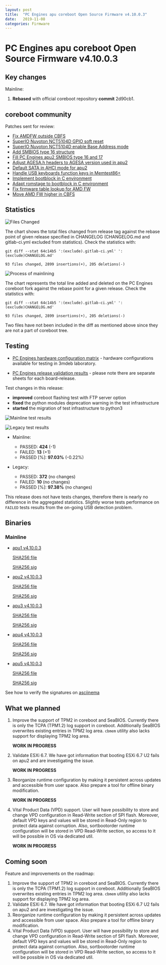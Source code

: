 ```yaml
---
layout: post
title:  "PC Engines apu coreboot Open Source Firmware v4.10.0.3"
date:   2019-11-08
categories: Firmware
---
```

# PC Engines apu coreboot Open Source Firmware v4.10.0.3

## Key changes

Mainline:

1. **Rebased** with official coreboot repository **commit** 2d90cb1.

## coreboot community

Patches sent for review:

* [Fix AMDFW outside CBFS](https://review.coreboot.org/c/coreboot/+/35853)
* [SuperIO Nuvoton NCT5104D GPIO soft reset](https://review.coreboot.org/c/coreboot/+/35482)
* [SuperIO Nuvoton NCT5104D enable Base Address mode](https://review.coreboot.org/c/coreboot/+/35849)
* [Add SMBIOS type 16 structure](https://review.coreboot.org/c/coreboot/+/35888)
* [Fill PC Engines apu2 SMBIOS type 16 and 17](https://review.coreboot.org/c/coreboot/+/35889)
* [Adjust AGESA.h headers to AGESA version used in apu2](https://review.coreboot.org/c/coreboot/+/35906)
* [Default SATA in AHCI mode for apu2](https://review.coreboot.org/c/coreboot/+/35891)
* [Handle USB keyboards function keys in Memtest86+](https://review.coreboot.org/c/memtest86plus/+/36630)
* [Implement bootblock in C environment](https://review.coreboot.org/c/coreboot/+/35754)
* [Adapt romstage to bootblock in C environment](https://review.coreboot.org/c/coreboot/+/35755)
* [Fix firmware table lookup for AMD FW](https://review.coreboot.org/c/blobs/+/35969)
* [Move AMD FW higher in CBFS](https://review.coreboot.org/c/coreboot/+/35970)

## Statistics

![Files Changed](https://cloud.3mdeb.com/index.php/s/2gwAPC6LwD3CQx9/preview)

The chart shows the total files changed from release tag against the rebase
point of given release specified in CHANGELOG (CHANGELOG.md and gitlab-ci.yml
excluded from statistics). Check the statistics with:

```
git diff --stat 64c14b5 ':(exclude).gitlab-ci.yml' ':(exclude)CHANGELOG.md'
```

`93 files changed, 2899 insertions(+), 205 deletions(-)`

![Process of mainlining](https://cloud.3mdeb.com/index.php/s/kdk7PX3HCfzb4N6/preview)

The chart represents the total line added and deleted on the PC Engines
coreboot fork against the rebase point for a given release. Check the
statistics with:

```
git diff --stat 64c14b5 ':(exclude).gitlab-ci.yml' ':(exclude)CHANGELOG.md'
```

`93 files changed, 2899 insertions(+), 205 deletions(-)`

Two files have not been included in the diff as mentioned above since they are
not a part of coreboot tree.

## Testing

* [PC Engines hardware configuration matrix](https://cloud.3mdeb.com/index.php/s/ce829QADwA7sHx9/preview) - hardware configurations available for testing in 3mdeb laboratory.

* [PC Engines release validation results](https://3mdeb.us16.list-manage.com/track/click?u=fce95b885fc13fbf1db611816&id=96d9b426c0&e=16ffa34a09) - please note there are separate sheets for each board-release.

Test changes in this release:
* **improved** coreboot flashing test with FTP server option
* **fixed** the python modules deprecation warning in the test infrastructure
* **started** the migration of test infrastructure to python3

![Mainline test results](https://cloud.3mdeb.com/index.php/s/bfFnytdiXA5oBJq/preview)

![Legacy test results](https://cloud.3mdeb.com/index.php/s/DGLG6wdX9E33A4o/preview)

* Mainline:
  * PASSED: **424** (-1)
  * FAILED: **13** (+1)
  * PASSED [%]: **97.03%** (-0.22%)

* Legacy:
  * PASSED: **372** (no changes)
  * FAILED: **10** (no changes)
  * PASSED [%]: **97.38%** (no changes)

This release does not have tests changes, therefore there is nearly no
difference in the aggregated statistics. Slightly worse tests performance on
`FAILED` tests results from the on-going USB detection problem.

## Binaries

### Mainline

* [apu1 v4.10.0.3](https://3mdeb.com/open-source-firmware/pcengines/apu1/apu1_v4.10.0.3.rom)

  [SHA256 file](https://3mdeb.com/open-source-firmware/pcengines/apu1/apu1_v4.10.0.3.SHA256)

  [SHA256 sig](https://3mdeb.com/open-source-firmware/pcengines/apu1/apu1_v4.10.0.3.SHA256.sig)

* [apu2 v4.10.0.3](https://3mdeb.com/open-source-firmware/pcengines/apu2/apu2_v4.10.0.3.rom)

  [SHA256 file](https://3mdeb.com/open-source-firmware/pcengines/apu2/apu2_v4.10.0.3.SHA256)

  [SHA256 sig](https://3mdeb.com/open-source-firmware/pcengines/apu2/apu2_v4.10.0.3.SHA256.sig)

* [apu3 v4.10.0.3](https://3mdeb.com/open-source-firmware/pcengines/apu3/apu3_v4.10.0.3.rom)

  [SHA256 file](https://3mdeb.com/open-source-firmware/pcengines/apu3/apu3_v4.10.0.3.SHA256)

  [SHA256 sig](https://3mdeb.com/open-source-firmware/pcengines/apu3/apu3_v4.10.0.3.SHA256.sig)

* [apu4 v4.10.0.3](https://3mdeb.com/open-source-firmware/pcengines/apu4/apu4_v4.10.0.3.rom)

  [SHA256 file](https://3mdeb.com/open-source-firmware/pcengines/apu4/apu4_v4.10.0.3.SHA256)

  [SHA256 sig](https://3mdeb.com/open-source-firmware/pcengines/apu4/apu4_v4.10.0.3.SHA256.sig)

* [apu5 v4.10.0.3](https://3mdeb.com/open-source-firmware/pcengines/apu5/apu5_v4.10.0.3.rom)

  [SHA256 file](https://3mdeb.com/open-source-firmware/pcengines/apu5/apu5_v4.10.0.3.SHA256)

  [SHA256 sig](https://3mdeb.com/open-source-firmware/pcengines/apu5/apu5_v4.10.0.3.SHA256.sig)

See how to verify the signatures on [asciinema](https://asciinema.org/a/227035)

[1]: https://en.wikipedia.org/wiki/ROCA_vulnerability
[2]: https://github.com/pcengines/apu2-documentation/blob/master/docs/research/ROCA.md
[3]: https://github.com/pcengines/apu2-documentation/blob/master/docs/os-status.md

## What we planned

1. Improve the support of TPM2 in coreboot and SeaBIOS. Currently there is only
   the TCPA (TPM1.2) log support in coreboot. Additionally SeaBIOS overwrites
   existing entries in TPM2 log area. `cbmem` utility also lacks support for
   displaying TPM2 log area.

   **WORK IN PROGRESS**

2. Validate ESXi 6.7. We have got information that booting ESXi 6.7 U2 fails on
   apu2 and are investigating the issue.

   **WORK IN PROGRESS**

3. Reorganize runtime configuration by making it persistent across updates and
   accessible from user space. Also prepare a tool for offline binary
   modification.

   **WORK IN PROGRESS**

4. Vital Product Data (VPD) support. User will have possibility to store
   and change VPD configuration in Read-Write section of SPI flash. Moreover,
   default VPD keys and values will be stored in Read-Only region to protect
   data against corruption. Also, sortbootorder runtime configuration will be
   stored in VPD Read-Write section, so access to it will be possible in OS
   via dedicated util.

   **WORK IN PROGRESS**

## Coming soon

Feature and improvements on the roadmap:

1. Improve the support of TPM2 in coreboot and SeaBIOS. Currently there is only
   the TCPA (TPM1.2) log support in coreboot. Additionally SeaBIOS overwrites
   existing entries in TPM2 log area. `cbmem` utility also lacks support for
   displaying TPM2 log area.
2. Validate ESXi 6.7. We have got information that booting ESXi 6.7 U2 fails on
   apu2 and are investigating the issue.
3. Reorganize runtime configuration by making it persistent across updates and
   accessible from user space. Also prepare a tool for offline binary
   modification.
4. Vital Product Data (VPD) support. User will have possibility to store
   and change VPD configuration in Read-Write section of SPI flash. Moreover,
   default VPD keys and values will be stored in Read-Only region to protect
   data against corruption. Also, sortbootorder runtime configuration will be
   stored in VPD Read-Write section, so access to it will be possible in OS
   via dedicated util.
